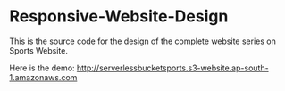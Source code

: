 # Responsive-Website-Design
This is the source code for the design of the complete website series on Sports Website.

Here is the demo: http://serverlessbucketsports.s3-website.ap-south-1.amazonaws.com

